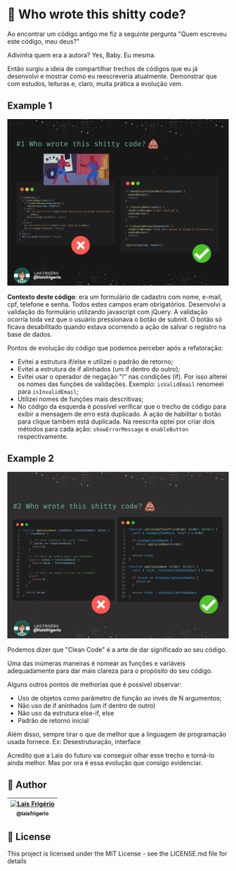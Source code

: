# 💩 Who wrote this shitty code?

Ao encontrar um código antigo me fiz a seguinte pergunta "Quem escreveu este código, meu deus?"

Adivinha quem era a autora? Yes, Baby. Eu mesma.

Então surgiu a ideia de compartilhar trechos de códigos que eu já desenvolvi e mostrar como eu reescreveria atualmente. Demonstrar que com estudos, leituras e, claro, muita prática a evolução vem.

## Example 1

<p align="center">
  <a><img src="./example-1/who-wrote-this-shitty-code.png" alt="#1 Who wrote this shitty code?" title="#1 Who wrote this shitty code?"></a>
</p>

**Contexto deste código**: era um formulário de cadastro com nome, e-mail, cpf, telefone e senha. Todos estes campos eram obrigatórios. Desenvolvi a validação do formulário utilizando javascript com jQuery. A validação ocorria toda vez que o usuário pressionava o botão de submit. O botão só ficava desabilitado quando estava ocorrendo a ação de salvar o registro na base de dados.

Pontos de evolução do código que podemos perceber após a refatoração:

- Evitei a estrutura if/else e utilizei o padrão de retorno;
- Evitei a estrutura de if alinhados (um if dentro do outro);
- Evitei usar o operador de negação "!" nas condições (if). Por isso alterei os nomes das funções de validações. Exemplo: `isValidEmail` renomeei para `isInvalidEmail`;
- Utilizei nomes de funções mais descritivas;
- No código da esquerda é possível verificar que o trecho de código para exibir a mensagem de erro está duplicado. A ação de habilitar o botão para clique também está duplicada. Na reescrita optei por criar dois métodos para cada ação: `showErrorMessage` e `enableButton` respectivamente.

## Example 2

<p align="center">
  <a><img src="./example-2/who-wrote-this-shitty-code.png" alt="#2 Who wrote this shitty code?" title="#2 Who wrote this shitty code?"></a>
</p>

Podemos dizer que "Clean Code" é a arte de dar significado ao seu código.

Uma das inúmeras maneiras é nomear as funções e variáveis adequadamente para dar mais clareza para o propósito do seu código.

Alguns outros pontos de melhorias que é possível observar:

- Uso de objetos como parâmetro de função ao invés de N argumentos;
- Não uso de if aninhados (um if dentro de outro)
- Não uso da estrutura else-if, else
- Padrão de retorno inicial

Além disso, sempre tirar o que de melhor que a linguagem de programação usada fornece. Ex: Desestruturação, interface

Acredito que a Lais do futuro vai conseguir olhar esse trecho e torná-lo ainda melhor. Mas por ora é essa evolução que consigo evidenciar.

## :woman: Author

| [<img src="https://avatars.githubusercontent.com/u/20709086?v=4" width="100px;" alt="Lais Frigério"/><br /><sub><b>@laisfrigerio</b></sub>](https://github.com/laisfrigerio)<br /> |
| :---: |

## 📄 License

This project is licensed under the MIT License - see the LICENSE.md file for details